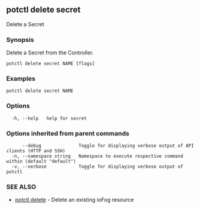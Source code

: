 ## potctl delete secret

Delete a Secret

### Synopsis

Delete a Secret from the Controller.

```
potctl delete secret NAME [flags]
```

### Examples

```
potctl delete secret NAME
```

### Options

```
  -h, --help   help for secret
```

### Options inherited from parent commands

```
      --debug              Toggle for displaying verbose output of API clients (HTTP and SSH)
  -n, --namespace string   Namespace to execute respective command within (default "default")
  -v, --verbose            Toggle for displaying verbose output of potctl
```

### SEE ALSO

* [potctl delete](potctl_delete.md)	 - Delete an existing ioFog resource


